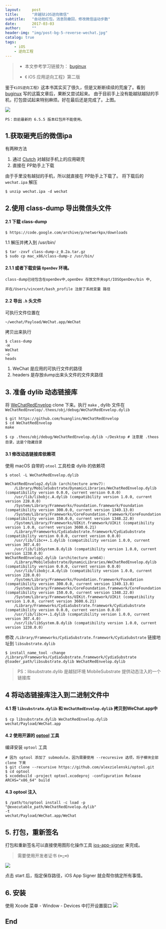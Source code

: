 ```yaml
---
layout:     post
title:      "非越狱iOS逆向微信"
subtitle:   "自动抢红包，消息防撤回，修改微信运动步数"
date:       2017-03-03
author:     ""
header-img: "img/post-bg-5-reverse-wechat.jpg"
catalog: true
tags:
    - iOS
    - 逆向工程
---
```



> - 本文参考学习链接为： 
> [buginux](https://github.com/buginux/WeChatRedEnvelop)
>
> - 《 iOS 应用逆向工程》第二版

鉴于`《iOS逆向工程》`这本书其实买了很久，但是又断断续续的荒废了。看到 [buginux](https://github.com/buginux/WeChatRedEnvelop) 写的这篇文章后，果断又尝试起来。
由于目前手上没有能越狱越狱的手机，打包尝试起来特别麻烦。好在最后还是完成了。上图。

<img src="/img/reverse_wechat/result.jpg">

```
PS：目前最新的 6.5.5 版本红包并不能使用。
```


## 1.获取砸壳后的微信ipa
有两种方法
1. 通过 [Clutch](https://github.com/KJCracks/Clutch) 对越狱手机上的应用砸壳
2. 直接在 PP助手上下载

由于手里没有越狱的手机，所以就直接在 PP助手上下载了。
将下载后的 ``wechat.ipa`` 解压
```
$ unzip wechat.ipa -d wechat
```

## 2.使用 class-dump 导出微信头文件

#### 2.1 下载 class-dump 

```
$ https://code.google.com/archive/p/networkpx/downloads
```
1.1 解压并拷入到 /usr/bin/

```
$ tar -zxvf class-dump-z_0.2a.tar.gz
$ sudo cp mac_x86/class-dump-z /usr/bin/
```

#### 2.1.1 或者下载安装 ``OpenDev`` 环境。

```
class-dump已经包含在openDev中,openDev 存放文件夹opt/IOSOpenDev/bin 中,

并在/Users/vincent/bash_profile 注册了系统变量 路径
```

#### 2.2 导出 ``.h`` 头文件

可执行文件位置在
```
~/wechat/Payload/WeChat.app/WeChat
```
拷贝出来执行

```
$ class-dump
-H
WeChat
-o
heads
```
1. WeChat 是应用的可执行文件的路径
2. headers 是存放dump出来头文件的文件夹路径

## 3. 准备 dylib 动态链接库
将 [WeChatRedEnvelop](https://github.com/huanglins/WeChatRedEnvelop) clone 下来。执行 ``make`` , dylib 文件在 ``WeChatRedEnvelop/.theos/obj/debug/WeChatRedEnvelop.dylib``

```
$ git https://github.com/huanglins/WeChatRedEnvelop
$ cd WeChatRedEnvelop
make

$ cp .theos/obj/debug/WeChatRedEnvelop.dylib ~/Desktop # 注意是 .theos 目录，这是个隐藏目录
```

#### 3.1 修改动态链接库依赖项
使用 macOS 自带的 ``otool`` 工具检查 dylib 的依赖项

```
$ otool -L WeChatRedEnvelop.dylib

WeChatRedEnvelop2.dylib (architecture armv7):
	/Library/MobileSubstrate/DynamicLibraries/WeChatRedEnvelop.dylib (compatibility version 0.0.0, current version 0.0.0)
	/usr/lib/libobjc.A.dylib (compatibility version 1.0.0, current version 228.0.0)
	/System/Library/Frameworks/Foundation.framework/Foundation (compatibility version 300.0.0, current version 1349.13.0)
	/System/Library/Frameworks/CoreFoundation.framework/CoreFoundation (compatibility version 150.0.0, current version 1348.22.0)
	/System/Library/Frameworks/UIKit.framework/UIKit (compatibility version 1.0.0, current version 3600.6.21)
	/Library/Frameworks/CydiaSubstrate.framework/CydiaSubstrate (compatibility version 0.0.0, current version 0.0.0)
	/usr/lib/libc++.1.dylib (compatibility version 1.0.0, current version 307.4.0)
	/usr/lib/libSystem.B.dylib (compatibility version 1.0.0, current version 1238.0.0)
WeChatRedEnvelop2.dylib (architecture arm64):
	/Library/MobileSubstrate/DynamicLibraries/WeChatRedEnvelop.dylib (compatibility version 0.0.0, current version 0.0.0)
	/usr/lib/libobjc.A.dylib (compatibility version 1.0.0, current version 228.0.0)
	/System/Library/Frameworks/Foundation.framework/Foundation (compatibility version 300.0.0, current version 1349.13.0)
	/System/Library/Frameworks/CoreFoundation.framework/CoreFoundation (compatibility version 150.0.0, current version 1348.22.0)
	/System/Library/Frameworks/UIKit.framework/UIKit (compatibility version 1.0.0, current version 3600.6.21)
	/Library/Frameworks/CydiaSubstrate.framework/CydiaSubstrate (compatibility version 0.0.0, current version 0.0.0)
	/usr/lib/libc++.1.dylib (compatibility version 1.0.0, current version 307.4.0)
	/usr/lib/libSystem.B.dylib (compatibility version 1.0.0, current version 1238.0.0)
```
修改 ``/Library/Frameworks/CydiaSubstrate.framework/CydiaSubstrate`` 链接地址到 ``libsubstrate.dylib``

```
$ install_name_tool -change /Library/Frameworks/CydiaSubstrate.framework/CydiaSubstrate 
@loader_path/libsubstrate.dylib WeChatRedEnvelop.dylib
```

> PS：libsubstrate.dylib 是越狱环境 MobileSubstrate 提供动态注入的一个链接库


## 4 将动态链接库注入到二进制文件中

#### 4.1 将 ``libsubstrate.dylib`` 和 ``WeChatRedEnvelop.dylib`` 拷贝到WeChat.app中

```
$ cp libsubstrate.dylib WeChatRedEnvelop.dylib wechat/Payload/WeChat.app
```
	
#### 4.2 使用开源的 [optool](https://github.com/alexzielenski/optool) 工具
编译安装 ``optool`` 工具
	
```
# 因为 optool 添加了 submodule，因为需要使用 --recuresive 选项，将子模块全部 clone 下来
$ git clone --recursive https://github.com/alexzielenski/optool.git
$ cd optool
$ xcodebuild -project optool.xcodeproj -configuration Release ARCHS="x86_64" build
```
	
#### 4.3 optool 注入

```
$ /path/to/optool install -c load -p "@executable_path/WeChatRedEnvelop.dylib" 
-t 
wechat/Payload/WeChat.app/WeChat
```

## 5. 打包，重新签名
打包和重新签名可以直接使用图形化操作工具 [ios-app-signer](https://github.com/DanTheMan827/ios-app-signer) 来完成。

> 需要使用开发者证书 ~~~~(>_<)~~~~

![](/img/p-reverse_wechat/ios-app-signer.png)

点击 start 后，指定保存路径，iOS App Signer 就会帮你搞定所有事情。

## 6. 安装
使用 Xcode 菜单 - Window - Devices 中打开设置窗口 
![](/img/reverse_wechat/xcode.png)

## End










